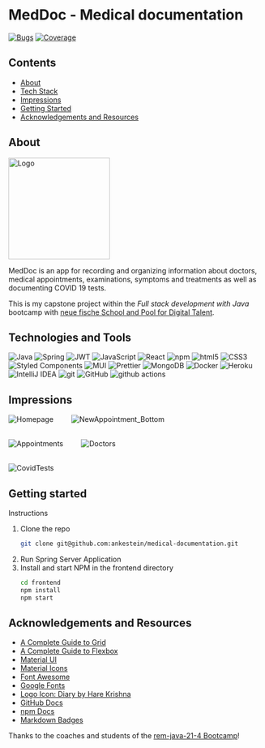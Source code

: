 # MedDoc - Medical documentation

[![Bugs](https://sonarcloud.io/api/project_badges/measure?project=ankestein_medical-documentation&metric=bugs)](https://sonarcloud.io/summary/new_code?id=ankestein_medical-documentation)  [![Coverage](https://sonarcloud.io/api/project_badges/measure?project=ankestein_medical-documentation&metric=coverage)](https://sonarcloud.io/summary/new_code?id=ankestein_medical-documentation)


## Contents

 * [About](#about)
 * [Tech Stack](#technologies-and-tools)
 * [Impressions](#impressions)
 * [Getting Started](#getting-started)
 * [Acknowledgements and Resources](#acknowledgements-and-resources)



## About

<img src="/images/MedDoc-logo-black-crop.png" alt="Logo" width="200">


MedDoc is an app for recording and organizing information about doctors, medical appointments, examinations, symptoms and treatments as well as documenting COVID 19 tests.

This is my capstone project within the _Full stack development with Java_ bootcamp with [neue fische School and Pool for Digital Talent](https://www.neuefische.de).




## Technologies and Tools

![Java](https://img.shields.io/badge/java-%23ED8B00.svg?style=flat-square&logo=java&logoColor=white)
![Spring](https://img.shields.io/badge/spring-%236DB33F.svg?style=flat-square&logo=spring&logoColor=white)
![JWT](https://img.shields.io/badge/JWT-black?style=flat-square&logo=JSON%20web%20tokens)
![JavaScript](https://img.shields.io/badge/javascript-%23323330.svg?style=flat-square&logo=javascript&logoColor=%23F7DF1E)
<img alt="React" src="https://img.shields.io/badge/-React-45b8d8?style=flat-square&logo=react&logoColor=white" />
<img alt="npm" src="https://img.shields.io/badge/-NPM-CB3837?style=flat-square&logo=npm&logoColor=white" />
<img alt="html5" src="https://img.shields.io/badge/-HTML5-E34F26?style=flat-square&logo=html5&logoColor=white" />
![CSS3](https://img.shields.io/badge/css3-%231572B6.svg?style=flat-square&logo=css3&logoColor=white)
<img alt="Styled Components" src="https://img.shields.io/badge/-Styled_Components-db7092?style=flat-square&logo=styled-components&logoColor=white" />
![MUI](https://img.shields.io/badge/MUI-%230081CB.svg?style=flat-square&logo=material-ui&logoColor=white)
<img alt="Prettier" src="https://img.shields.io/badge/-Prettier-F7B93E?style=flat-square&logo=prettier&logoColor=white" />
<img alt="MongoDB" src="https://img.shields.io/badge/-MongoDB-13aa52?style=flat-square&logo=mongodb&logoColor=white" />
<img alt="Docker" src="https://img.shields.io/badge/-Docker-46a2f1?style=flat-square&logo=docker&logoColor=white" />
<img alt="Heroku" src="https://img.shields.io/badge/-Heroku-430098?style=flat-square&logo=heroku&logoColor=white" />
![IntelliJ IDEA](https://img.shields.io/badge/IntelliJIDEA-000000.svg?style=flat-square&logo=intellij-idea&logoColor=white)
<img alt="git" src="https://img.shields.io/badge/-Git-F05032?style=flat-square&logo=git&logoColor=white" />
![GitHub](https://img.shields.io/badge/github-%23121011.svg?style=flat-square&logo=github&logoColor=white)
<img alt="github actions" src="https://img.shields.io/badge/-Github_Actions-2088FF?style=flat-square&logo=github-actions&logoColor=white" />





## Impressions

![Homepage](/images/Homepage.png)&nbsp;&nbsp;&nbsp;&nbsp;&nbsp;&nbsp;&nbsp;&nbsp;
![NewAppointment_Bottom](/images/NewAppointment_Bottom.png)
<br/>
<br/>


![Appointments](/images/Appointments.png)&nbsp;&nbsp;&nbsp;&nbsp;&nbsp;&nbsp;&nbsp;&nbsp;
![Doctors](/images/Doctors.png)
<br/>
<br/>


![CovidTests](/images/CovidTests.png)





## Getting started

Instructions

1. Clone the repo
   ```sh
   git clone git@github.com:ankestein/medical-documentation.git
   ```
2. Run Spring Server Application
3. Install and start NPM in the frontend directory
   ```sh
   cd frontend
   npm install
   npm start
   ```
   

## Acknowledgements and Resources

* [A Complete Guide to Grid](https://css-tricks.com/snippets/css/complete-guide-grid/)
* [A Complete Guide to Flexbox](https://css-tricks.com/snippets/css/a-guide-to-flexbox/)
* [Material UI](https://mui.com/getting-started/usage/)
* [Material Icons](https://mui.com/components/material-icons/)
* [Font Awesome](https://fontawesome.com)
* [Google Fonts](https://fonts.google.com/)
* [Logo Icon: Diary by Hare Krishna](https://thenounproject.com/term/diary/621463/)
* [GitHub Docs](https://docs.github.com)
* [npm Docs](https://docs.npmjs.com/cli/v6/configuring-npm)
* [Markdown Badges](https://github.com/Ileriayo/markdown-badges)

Thanks to the coaches and students of the [rem-java-21-4 Bootcamp](https://github.com/orgs/neuefische/teams/rem-java-21-4)!
